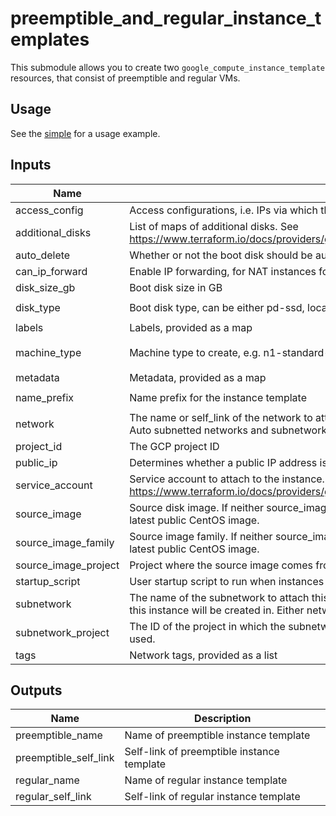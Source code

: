 # preemptible_and_regular_instance_templates

This submodule allows you to create two `google_compute_instance_template`
resources, that consist of preemptible and regular VMs.

## Usage

See the [simple](../../examples/preemptible_and_regular_instance_templates/simple) for a usage example.

<!-- BEGINNING OF PRE-COMMIT-TERRAFORM DOCS HOOK -->
## Inputs

| Name | Description | Type | Default | Required |
|------|-------------|:----:|:-----:|:-----:|
| access\_config | Access configurations, i.e. IPs via which the VM instance can be accessed via the Internet. | map(string) | `<map>` | no |
| additional\_disks | List of maps of additional disks. See https://www.terraform.io/docs/providers/google/r/compute_instance_template.html#disk_name | object | `<list>` | no |
| auto\_delete | Whether or not the boot disk should be auto-deleted | string | `"true"` | no |
| can\_ip\_forward | Enable IP forwarding, for NAT instances for example | string | `"false"` | no |
| disk\_size\_gb | Boot disk size in GB | string | `"100"` | no |
| disk\_type | Boot disk type, can be either pd-ssd, local-ssd, or pd-standard | string | `"pd-standard"` | no |
| labels | Labels, provided as a map | map(string) | `<map>` | no |
| machine\_type | Machine type to create, e.g. n1-standard-1 | string | `"n1-standard-1"` | no |
| metadata | Metadata, provided as a map | map(string) | `<map>` | no |
| name\_prefix | Name prefix for the instance template | string | `"default-it"` | no |
| network | The name or self_link of the network to attach this interface to. Use network attribute for Legacy or Auto subnetted networks and subnetwork for custom subnetted networks. | string | `""` | no |
| project\_id | The GCP project ID | string | `"null"` | no |
| public\_ip | Determines whether a public IP address is added to your VM instance. | bool | `"false"` | no |
| service\_account | Service account to attach to the instance. See https://www.terraform.io/docs/providers/google/r/compute_instance_template.html#service_account. | object | n/a | yes |
| source\_image | Source disk image. If neither source_image nor source_image_family is specified, defaults to the latest public CentOS image. | string | `""` | no |
| source\_image\_family | Source image family. If neither source_image nor source_image_family is specified, defaults to the latest public CentOS image. | string | `""` | no |
| source\_image\_project | Project where the source image comes from | string | `""` | no |
| startup\_script | User startup script to run when instances spin up | string | `""` | no |
| subnetwork | The name of the subnetwork to attach this interface to. The subnetwork must exist in the same region this instance will be created in. Either network or subnetwork must be provided. | string | `""` | no |
| subnetwork\_project | The ID of the project in which the subnetwork belongs. If it is not provided, the provider project is used. | string | `""` | no |
| tags | Network tags, provided as a list | list(string) | `<list>` | no |

## Outputs

| Name | Description |
|------|-------------|
| preemptible\_name | Name of preemptible instance template |
| preemptible\_self\_link | Self-link of preemptible instance template |
| regular\_name | Name of regular instance template |
| regular\_self\_link | Self-link of regular instance template |

<!-- END OF PRE-COMMIT-TERRAFORM DOCS HOOK -->
